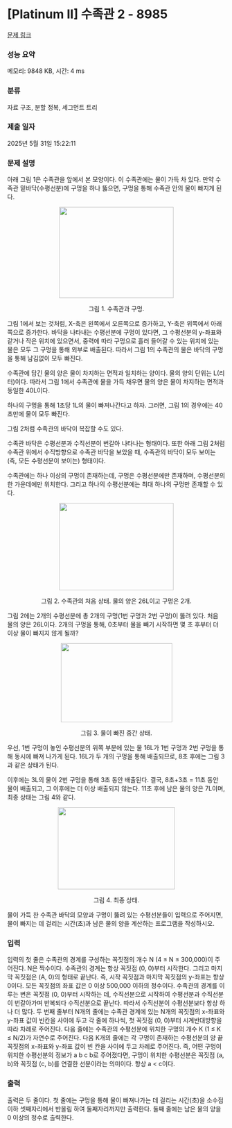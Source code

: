 # [Platinum II] 수족관 2 - 8985 

[문제 링크](https://www.acmicpc.net/problem/8985) 

### 성능 요약

메모리: 9848 KB, 시간: 4 ms

### 분류

자료 구조, 분할 정복, 세그먼트 트리

### 제출 일자

2025년 5월 31일 15:22:11

### 문제 설명

<p>아래 그림 1은 수족관을 앞에서 본 모양이다. 이 수족관에는 물이 가득 차 있다. 만약 수족관 밑바닥(수평선분)에 구멍을 하나 뚫으면, 구멍을 통해 수족관 안의 물이 빠지게 된다.</p>

<p style="text-align: center;"><img alt="" src="https://upload.acmicpc.net/4c0f1045-5150-455d-8a8e-f9f2c9fe9557/-/preview/" style="width: 264px; height: 210px;"></p>

<p style="text-align: center;">그림 1. 수족관과 구멍.</p>

<p>그림 1에서 보는 것처럼, X-축은 왼쪽에서 오른쪽으로 증가하고, Y-축은 위쪽에서 아래쪽으로 증가한다. 바닥을 나타내는 수평선분에 구멍이 있다면, 그 수평선분의 y-좌표와 같거나 작은 위치에 있으면서, 중력에 따라 구멍으로 흘러 들어갈 수 있는 위치에 있는 물은 모두 그 구멍을 통해 외부로 배출된다. 따라서 그림 1의 수족관의 물은 바닥의 구멍을 통해 남김없이 모두 빠진다. </p>

<p>수족관에 담긴 물의 양은 물이 차지하는 면적과 일치하는 양이다. 물의 양의 단위는 L(리터)이다. 따라서 그림 1에서 수족관에 물을 가득 채우면 물의 양은 물이 차지하는 면적과 동일한 40L이다.</p>

<p>하나의 구멍을 통해 1초당 1L의 물이 빠져나간다고 하자. 그러면, 그림 1의 경우에는 40초만에 물이 모두 빠진다.</p>

<p>그림 2처럼 수족관의 바닥이 복잡할 수도 있다.</p>

<p>수족관 바닥은 수평선분과 수직선분이 번갈아 나타나는 형태이다. 또한 아래 그림 2처럼 수족관 위에서 수직방향으로 수족관 바닥을 보았을 때, 수족관의 바닥이 모두 보이는 (즉, 모든 수평선분이 보이는) 형태이다.</p>

<p>수족관에는 하나 이상의 구멍이 존재하는데, 구멍은 수평선분에만 존재하며, 수평선분의 한 가운데에만 위치한다. 그리고 하나의 수평선분에는 최대 하나의 구멍만 존재할 수 있다.</p>

<p style="text-align: center;"><img alt="" src="https://upload.acmicpc.net/55d1b6ae-0068-4d23-aee7-051fe344e6a4/-/preview/" style="width: 264px; height: 201px;"></p>

<p style="text-align: center;">그림 2. 수족관의 처음 상태. 물의 양은 26L이고 구멍은 2개.</p>

<p>그림 2에는 2개의 수평선분에 총 2개의 구멍(1번 구멍과 2번 구멍)이 뚫려 있다. 처음 물의 양은 26L이다. 2개의 구멍을 통해, 0초부터 물을 빼기 시작하면 몇 초 후부터 더 이상 물이 빠지지 않게 될까?</p>

<p style="text-align: center;"><img alt="" src="https://upload.acmicpc.net/f9f32a40-9eba-4841-bab3-00831dfe1c44/-/preview/" style="width: 257px; height: 182px;"></p>

<p style="text-align: center;">그림 3. 물이 빠진 중간 상태.</p>

<p>우선, 1번 구멍이 놓인 수평선분의 위쪽 부분에 있는 물 16L가 1번 구멍과 2번 구멍을 통해 동시에 빠져 나가게 된다. 16L가 두 개의 구멍을 통해 배출되므로, 8초 후에는 그림 3과 같은 상태가 된다. </p>

<p>이후에는 3L의 물이 2번 구멍을 통해 3초 동안 배출된다. 결국, 8초+3초 = 11초 동안 물이 배출되고, 그 이후에는 더 이상 배출되지 않는다. 11초 후에 남은 물의 양은 7L이며, 최종 상태는 그림 4와 같다.</p>

<p style="text-align: center;"><img alt="" src="https://upload.acmicpc.net/e0e15021-56ab-4923-af94-5f7e0799d77b/-/preview/" style="width: 270px; height: 189px;"></p>

<p style="text-align: center;">그림 4. 최종 상태.</p>

<p>물이 가득 찬 수족관 바닥의 모양과 구멍이 뚫려 있는 수평선분들이 입력으로 주어지면, 물이 빠지는 데 걸리는 시간(초)과 남은 물의 양을 계산하는 프로그램을 작성하시오.</p>

### 입력 

 <p>입력의 첫 줄은 수족관의 경계를 구성하는 꼭짓점의 개수 N (4 ≤ N ≤ 300,000)이 주어진다. N은 짝수이다. 수족관의 경계는 항상 꼭짓점 (0, 0)부터 시작한다. 그리고 마지막 꼭짓점은 (A, 0)의 형태로 끝난다. 즉, 시작 꼭짓점과 마지막 꼭짓점의 y-좌표는 항상 0이다. 모든 꼭짓점의 좌표 값은 0 이상 500,000 이하의 정수이다. 수족관의 경계를 이루는 변은 꼭짓점 (0, 0)부터 시작하는 데, 수직선분으로 시작하여 수평선분과 수직선분이 번갈아가며 반복되다 수직선분으로 끝난다. 따라서 수직선분이 수평선분보다 항상 하나 더 많다. 두 번째 줄부터 N개의 줄에는 수족관 경계에 있는 N개의 꼭짓점의 x-좌표와 y-좌표 값이 빈칸을 사이에 두고 각 줄에 하나씩, 첫 꼭짓점 (0, 0)부터 시계반대방향을 따라 차례로 주어진다. 다음 줄에는 수족관의 수평선분에 위치한 구멍의 개수 K (1 ≤ K ≤ N/2)가 자연수로 주어진다. 다음 K개의 줄에는 각 구멍이 존재하는 수평선분의 양 끝 꼭짓점의 x-좌표와 y-좌표 값이 빈 칸을 사이에 두고 차례로 주어진다. 즉, 어떤 구멍이 위치한 수평선분의 정보가 a b c b로 주어졌다면, 구멍이 위치한 수평선분은 꼭짓점 (a, b)와 꼭짓점 (c, b)를 연결한 선분이라는 의미이다. 항상 a < c이다.</p>

### 출력 

 <p>출력은 두 줄이다. 첫 줄에는 구멍을 통해 물이 빠져나가는 데 걸리는 시간(초)을 소수점 이하 셋째자리에서 반올림 하여 둘째자리까지만 출력한다. 둘째 줄에는 남은 물의 양을 0 이상의 정수로 출력한다. </p>

